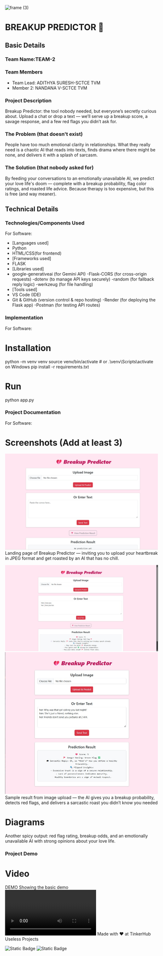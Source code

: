<img width="3188" height="1202" alt="frame (3)" src="https://github.com/user-attachments/assets/517ad8e9-ad22-457d-9538-a9e62d137cd7" />

# BREAKUP PREDICTOR 🎯

## Basic Details
### Team Name:TEAM-2

### Team Members
- Team Lead: ADITHYA SURESH-SCTCE TVM
- Member 2: NANDANA V-SCTCE TVM

### Project Description
Breakup Predictor: the tool nobody needed, but everyone’s secretly curious about. Upload a chat or drop a text — we’ll serve up a breakup score, a savage response, and a few red flags you didn’t ask for.


### The Problem (that doesn't exist)
People have too much emotional clarity in relationships. What they really need is a chaotic AI that reads into texts, finds drama where there might be none, and delivers it with a splash of sarcasm.

### The Solution (that nobody asked for)
By feeding your conversations to an emotionally unavailable AI, we predict your love life's doom — complete with a breakup probability, flag color ratings, and roasted life advice. Because therapy is too expensive, but this is free (and way meaner).

## Technical Details
### Technologies/Components Used
For Software:
- [Languages used]
- Python
- HTML/CSS(for frontend)
- [Frameworks used]
- FLASK
- [Libraries used]
- google-generativeai (for Gemini API)
-Flask-CORS (for cross-origin requests)
-dotenv (to manage API keys securely)
-random (for fallback reply logic)
-werkzeug (for file handling)
- [Tools used]
- VS Code (IDE)
- Git & GitHub (version control & repo hosting)
-Render (for deploying the Flask app)
-Postman (for testing API routes)

### Implementation
For Software:
# Installation
python -m venv venv
source venv/bin/activate   # or .\venv\Scripts\activate on Windows
pip install -r requirements.txt

# Run
python app.py

### Project Documentation
For Software:

# Screenshots (Add at least 3)

![home_page](breakupredictor/screenshots/homepage.jpg)
Landing page of Breakup Predictor — inviting you to upload your heartbreak in JPEG format and get roasted by an AI that has no chill. 

![output 1](breakupredictor/screenshots/output-result2.jpg)
![output 2](breakupredictor/screenshots/output-result3.jpg)
Sample result from image upload — the AI gives you a breakup probability, detects red flags, and delivers a sarcastic roast you didn’t know you needed

# Diagrams
Another spicy output: red flag rating, breakup odds, and an emotionally unavailable AI with strong opinions about your love life.

### Project Demo
# Video
DEMO 
Showing the basic demo
<video controls src="breakupredictor/screenshots/video.mp4" title="Breakup Predictor"></video>
Made with ❤ at TinkerHub Useless Projects 

![Static Badge](https://img.shields.io/badge/TinkerHub-24?color=%23000000&link=https%3A%2F%2Fwww.tinkerhub.org%2F)
![Static Badge](https://img.shields.io/badge/UselessProjects--25-25?link=https%3A%2F%2Fwww.tinkerhub.org%2Fevents%2FQ2Q1TQKX6Q%2FUseless%2520Projects)
